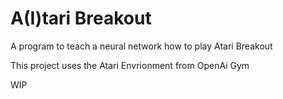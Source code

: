 # A(I)tari Breakout

A program to teach a neural network how to play Atari Breakout

This project uses the Atari Envrionment from OpenAi Gym

WIP